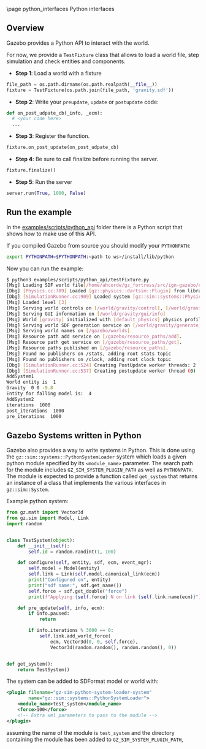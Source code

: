 \page python_interfaces Python interfaces

## Overview

Gazebo provides a Python API to interact with the world.

For now, we provide a `TestFixture` class that allows to load a world file,
step simulation and check entities and components.

 - **Step 1**: Load a world with a fixture

```python
file_path = os.path.dirname(os.path.realpath(__file__))
fixture = TestFixture(os.path.join(file_path, 'gravity.sdf'))
```

 - **Step 2**: Write your `preupdate`, `update` or `postupdate` code:

```python
def on_post_udpate_cb(_info, _ecm):
  # <your code here>
  ...
```

 - **Step 3**: Register the function.

```python
fixture.on_post_update(on_post_udpate_cb)
```

  - **Step 4**: Be sure to call finalize before running the server.

```python
fixture.finalize()
```

  - **Step 5**: Run the server

```python
server.run(True, 1000, False)
```

## Run the example

In the
[examples/scripts/python_api](https://github.com/gazebosim/gz-sim/tree/gz-sim10/examples/scripts/python_api)
folder there is a Python script that shows how to make use of this API.

If you compiled Gazebo from source you should modify your `PYTHONPATH`:

```bash
export PYTHONPATH=$PYTHONPATH:<path to ws>/install/lib/python
```

Now you can run the example:

```bash
$ python3 examples/scripts/python_api/testFixture.py
[Msg] Loading SDF world file[/home/ahcorde/gz_fortress/src/ign-gazebo/examples/scripts/python_api/gravity.sdf].
[Dbg] [Physics.cc:789] Loaded [gz::physics::dartsim::Plugin] from library [/home/ahcorde/gz_fortress/install/lib/gz-physics-5/engine-plugins/libgz-physics-dartsim-plugin.so]
[Dbg] [SimulationRunner.cc:909] Loaded system [gz::sim::systems::Physics] for entity [1]
[Msg] Loaded level [3]
[Msg] Serving world controls on [/world/gravity/control], [/world/gravity/control/state] and [/world/gravity/playback/control]
[Msg] Serving GUI information on [/world/gravity/gui/info]
[Msg] World [gravity] initialized with [default_physics] physics profile.
[Msg] Serving world SDF generation service on [/world/gravity/generate_world_sdf]
[Msg] Serving world names on [/gazebo/worlds]
[Msg] Resource path add service on [/gazebo/resource_paths/add].
[Msg] Resource path get service on [/gazebo/resource_paths/get].
[Msg] Resource paths published on [/gazebo/resource_paths].
[Msg] Found no publishers on /stats, adding root stats topic
[Msg] Found no publishers on /clock, adding root clock topic
[Dbg] [SimulationRunner.cc:524] Creating PostUpdate worker threads: 2
[Dbg] [SimulationRunner.cc:537] Creating postupdate worker thread (0)
AddSystem1
World entity is  1
Gravity  0 0 -9.8
Entity for falling model is:  4
AddSystem2
iterations  1000
post_iterations  1000
pre_iterations  1000
```

## Gazebo Systems written in Python

Gazebo also provides a way to write systems in Python. This is done using the
`gz::sim::systems::PythonSystemLoader` system which loads a given python module
specified by its `<module_name>` parameter. The search path for the module
includes `GZ_SIM_SYSTEM_PLUGIN_PATH` as well as `PYTHONPATH`. The module is
expected to provide a function called `get_system` that returns an instance of
a class that implements the various interfaces in `gz::sim::System`.

Example python system:

<!-- TODO(azeey) Allow including python files in doxygen -->
<!-- \include examples/scripts/python_api/systems/test_system.py -->
```python
from gz.math import Vector3d
from gz.sim import Model, Link
import random


class TestSystem(object):
    def __init__(self):
        self.id = random.randint(1, 100)

    def configure(self, entity, sdf, ecm, event_mgr):
        self.model = Model(entity)
        self.link = Link(self.model.canonical_link(ecm))
        print("Configured on", entity)
        print("sdf name:", sdf.get_name())
        self.force = sdf.get_double("force")
        print(f"Applying {self.force} N on link {self.link.name(ecm)}")

    def pre_update(self, info, ecm):
        if info.paused:
            return

        if info.iterations % 3000 == 0:
            self.link.add_world_force(
                ecm, Vector3d(0, 0, self.force),
                Vector3d(random.random(), random.random(), 0))


def get_system():
    return TestSystem()
```

The system can be added to SDFormat model or world with:

```xml
<plugin filename="gz-sim-python-system-loader-system"
        name="gz::sim::systems::PythonSystemLoader">
    <module_name>test_system</module_name>
    <force>100</force>
    <!-- Extra xml parameters to pass to the module -->
</plugin>
```

assuming the name of the module is `test_system` and the directory containing
the module has been added to `GZ_SIM_SYSTEM_PLUGIN_PATH`,
